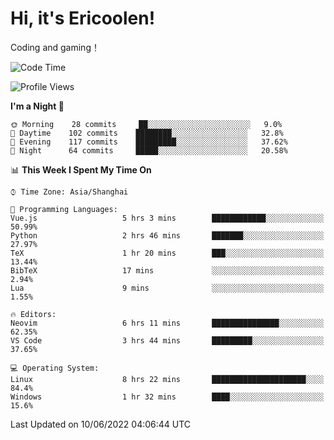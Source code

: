 # Hi, it's Ericoolen!
Coding and gaming！

<!--START_SECTION:waka-->
![Code Time](http://img.shields.io/badge/Code%20Time-315%20hrs%2059%20mins-blue)

![Profile Views](http://img.shields.io/badge/Profile%20Views-12-blue)

**I'm a Night 🦉** 

```text
🌞 Morning    28 commits     ██░░░░░░░░░░░░░░░░░░░░░░░   9.0% 
🌆 Daytime    102 commits    ████████░░░░░░░░░░░░░░░░░   32.8% 
🌃 Evening    117 commits    █████████░░░░░░░░░░░░░░░░   37.62% 
🌙 Night      64 commits     █████░░░░░░░░░░░░░░░░░░░░   20.58%

```


📊 **This Week I Spent My Time On** 

```text
⌚︎ Time Zone: Asia/Shanghai

💬 Programming Languages: 
Vue.js                   5 hrs 3 mins        ████████████░░░░░░░░░░░░░   50.99% 
Python                   2 hrs 46 mins       ███████░░░░░░░░░░░░░░░░░░   27.97% 
TeX                      1 hr 20 mins        ███░░░░░░░░░░░░░░░░░░░░░░   13.44% 
BibTeX                   17 mins             ░░░░░░░░░░░░░░░░░░░░░░░░░   2.94% 
Lua                      9 mins              ░░░░░░░░░░░░░░░░░░░░░░░░░   1.55%

🔥 Editors: 
Neovim                   6 hrs 11 mins       ███████████████░░░░░░░░░░   62.35% 
VS Code                  3 hrs 44 mins       █████████░░░░░░░░░░░░░░░░   37.65%

💻 Operating System: 
Linux                    8 hrs 22 mins       █████████████████████░░░░   84.4% 
Windows                  1 hr 32 mins        ████░░░░░░░░░░░░░░░░░░░░░   15.6%

```


 Last Updated on 10/06/2022 04:06:44 UTC
<!--END_SECTION:waka-->


